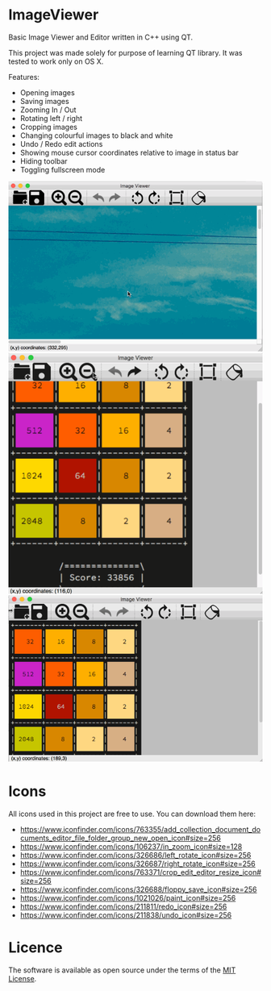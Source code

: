 # ImageViewer
Basic Image Viewer and Editor written in C++ using QT.

This project was made solely for purpose of learning QT library.
It was tested to work only on OS X.

Features:
- Opening images
- Saving images
- Zooming In / Out
- Rotating left / right
- Cropping images
- Changing colourful images to black and white
- Undo / Redo edit actions
- Showing mouse cursor coordinates relative to image in status bar
- Hiding toolbar
- Toggling fullscreen mode

![ImageViewer preview 1](image_viewer_1.gif)
![ImageViewer preview 2](image_viewer_2.gif)
![ImageViewer preview 3](image_viewer_3.gif)

# Icons
All icons used in this project are free to use. You can download them here:
- https://www.iconfinder.com/icons/763355/add_collection_document_documents_editor_file_folder_group_new_open_icon#size=256
- https://www.iconfinder.com/icons/106237/in_zoom_icon#size=128
- https://www.iconfinder.com/icons/326686/left_rotate_icon#size=256
- https://www.iconfinder.com/icons/326687/right_rotate_icon#size=256
- https://www.iconfinder.com/icons/763371/crop_edit_editor_resize_icon#size=256
- https://www.iconfinder.com/icons/326688/floppy_save_icon#size=256
- https://www.iconfinder.com/icons/1021026/paint_icon#size=256
- https://www.iconfinder.com/icons/211811/redo_icon#size=256
- https://www.iconfinder.com/icons/211838/undo_icon#size=256

# Licence
The software is available as open source under the terms of the [MIT License](https://opensource.org/licenses/MIT).
